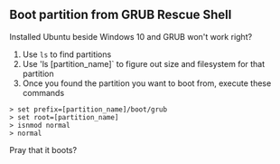 ## Boot partition from GRUB Rescue Shell 
Installed Ubuntu beside Windows 10 and GRUB won't work right?

1. Use `ls` to find partitions
2. Use 'ls [partition_name]` to figure out size and filesystem for that partition
3. Once you found the partition you want to boot from, execute these commands
```
> set prefix=[partition_name]/boot/grub
> set root=[partition_name]
> isnmod normal
> normal
```

Pray that it boots?
